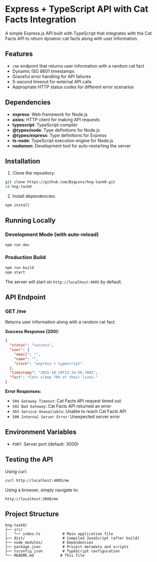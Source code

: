 # Express + TypeScript API with Cat Facts Integration

A simple Express.js API built with TypeScript that integrates with the Cat Facts API to return dynamic cat facts along with user information.

## Features

- `/me` endpoint that returns user information with a random cat fact
- Dynamic ISO 8601 timestamps
- Graceful error handling for API failures
- 5-second timeout for external API calls
- Appropriate HTTP status codes for different error scenarios

## Dependencies

- **express**: Web framework for Node.js
- **axios**: HTTP client for making API requests
- **typescript**: TypeScript compiler
- **@types/node**: Type definitions for Node.js
- **@types/express**: Type definitions for Express
- **ts-node**: TypeScript execution engine for Node.js
- **nodemon**: Development tool for auto-restarting the server

## Installation

1. Clone the repository:
```bash
git clone https://github.com/BigLens/hng-task0.git
cd hng-task0
```

2. Install dependencies:
```bash
npm install
```

## Running Locally

### Development Mode (with auto-reload)
```bash
npm run dev
```

### Production Build
```bash
npm run build
npm start
```

The server will start on `http://localhost:4005` by default.

## API Endpoint

### GET /me

Returns user information along with a random cat fact.

**Success Response (200):**
```json
{
  "status": "success",
  "user": {
    "email": "",
    "name": "",
    "stack": "express + typescript"
  },
  "timestamp": "2025-10-19T12:34:56.789Z",
  "fact": "Cats sleep 70% of their lives."
}
```

**Error Responses:**
- `504 Gateway Timeout`: Cat Facts API request timed out
- `502 Bad Gateway`: Cat Facts API returned an error
- `503 Service Unavailable`: Unable to reach Cat Facts API
- `500 Internal Server Error`: Unexpected server error

## Environment Variables

- `PORT`: Server port (default: 3000)

## Testing the API

Using curl:
```bash
curl http://localhost:4005/me
```

Using a browser, simply navigate to:
```
http://localhost:3000/me
```

## Project Structure

```
hng-task0/
├── src/
│   └── index.ts          # Main application file
├── dist/                 # Compiled JavaScript (after build)
├── node_modules/         # Dependencies
├── package.json          # Project metadata and scripts
├── tsconfig.json         # TypeScript configuration
└── README.md            # This file
```